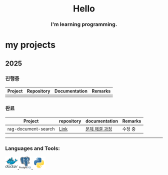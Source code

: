 <h1 align="center">Hello</h1>
<h3 align="center">I'm learning programming.</h3>

# my projects 
## 2025
### 진행중

|  Project  |  Repository  |  Documentation  |  Remarks  |
|  -------  |  ----------  |  -------------  |  -------  |
|||||

### 완료
| Project | repository | documentation |  Remarks  |
| ------- | ---------- | ------------- |  -------  |
|  rag-document-search  |  [Link](https://github.com/2siuuuu/rag-document-search)  |  [문제 해결 과정](https://iisu.notion.site/Doc-1ebdbd7caf088091a33cd0f18e8811b0?pvs=4)  |  수정 중  |
---
<h3 align="left">Languages and Tools:</h3>
<p align="left"> <a href="https://www.docker.com/" target="_blank" rel="noreferrer"> <img src="https://raw.githubusercontent.com/devicons/devicon/master/icons/docker/docker-original-wordmark.svg" alt="docker" width="40" height="40"/> </a> <a href="https://www.postgresql.org" target="_blank" rel="noreferrer"> <img src="https://raw.githubusercontent.com/devicons/devicon/master/icons/postgresql/postgresql-original-wordmark.svg" alt="postgresql" width="40" height="40"/> </a> <a href="https://www.python.org" target="_blank" rel="noreferrer"> <img src="https://raw.githubusercontent.com/devicons/devicon/master/icons/python/python-original.svg" alt="python" width="40" height="40"/> </a> </p>
